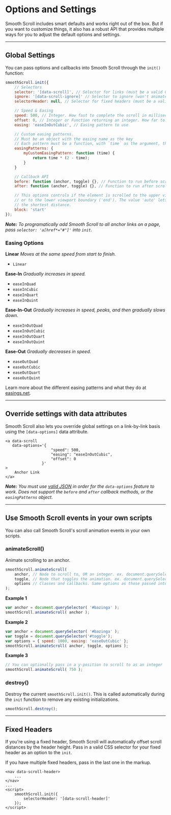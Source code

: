 # Options and Settings

Smooth Scroll includes smart defaults and works right out of the box. But if you want to customize things, it also has a robust API that provides multiple ways for you to adjust the default options and settings.

<hr>

## Global Settings

You can pass options and callbacks into Smooth Scroll through the `init()` function:

```javascript
smoothScroll.init({
	// Selectors
	selector: '[data-scroll]', // Selector for links (must be a valid CSS selector)
	ignore: '[data-scroll-ignore]' // Selector to ignore (won't animate scrolling on links with this selector)
	selectorHeader: null, // Selector for fixed headers (must be a valid CSS selector) [optional]

	// Speed & Easing
	speed: 500, // Integer. How fast to complete the scroll in milliseconds
	offset: 0, // Integer or Function returning an integer. How far to offset the scrolling anchor location in pixels
	easing: 'easeInOutCubic', // Easing pattern to use

	// Custom easing patterns.
	// Must be an object with the easing name as the key
	// Each pattern must be a function, with `time` as the argument, that returns the pattern
	easingPatterns: {
	    myCustomEasingPattern: function (time) {
	        return time * (2 - time);
	    }
	}

	// Callback API
	before: function (anchor, toggle) {}, // Function to run before scrolling starts
	after: function (anchor, toggle) {}, // Function to run after scrolling completes

	// This options controls if the element is scrolled to the upper viewport boundary ('start')
	// or to the lower viewport boundary ('end'). The value 'auto' lets Smooth Scroll decide on
	// the shortest distance.
	block: 'start'
});
```

<em markdown="1">**Note:** To programatically add Smooth Scroll to all anchor links on a page, pass `selector: 'a[href*="#"]'` into `init`.</em>

### Easing Options

**Linear**
*Moves at the same speed from start to finish.*

* `Linear`


**Ease-In**
*Gradually increases in speed.*

* `easeInQuad`
* `easeInCubic`
* `easeInQuart`
* `easeInQuint`


**Ease-In-Out**
*Gradually increases in speed, peaks, and then gradually slows down.*

* `easeInOutQuad`
* `easeInOutCubic`
* `easeInOutQuart`
* `easeInOutQuint`


**Ease-Out**
*Gradually decreases in speed.*

* `easeOutQuad`
* `easeOutCubic`
* `easeOutQuart`
* `easeOutQuint`


Learn more about the different easing patterns and what they do at [easings.net](http://easings.net/).

<hr>


## Override settings with data attributes

Smooth Scroll also lets you override global settings on a link-by-link basis using the `[data-options]` data attribute.

```markup
<a data-scroll
   data-options='{
					"speed": 500,
					"easing": "easeInOutCubic",
					"offset": 0
				}'
>
	Anchor Link
</a>
```

***Note:*** *You must use [valid JSON](http://jsonlint.com/) in order for the `data-options` feature to work. Does not support the `before` and `after` callback methods, or the `easingPatterns` object.*

<hr>


## Use Smooth Scroll events in your own scripts

You can also call Smooth Scroll's scroll animation events in your own scripts.

### animateScroll()
Animate scrolling to an anchor.

```javascript
smoothScroll.animateScroll(
	anchor, // Node to scroll to, OR an integer. ex. document.querySelector( '#bazinga' )
	toggle, // Node that toggles the animation. ex. document.querySelector( '#toggle' )
	options // Classes and callbacks. Same options as those passed into the init() function.
);
```

**Example 1**

```javascript
var anchor = document.querySelector( '#bazinga' );
smoothScroll.animateScroll( anchor );
```

**Example 2**

```javascript
var anchor = document.querySelector( '#bazinga' );
var toggle = document.querySelector('#toggle');
var options = { speed: 1000, easing: 'easeOutCubic' };
smoothScroll.animateScroll( anchor, toggle, options );
```

**Example 3**

```javascript
// You can optionally pass in a y-position to scroll to as an integer
smoothScroll.animateScroll( 750 );
```

### destroy()
Destroy the current `smoothScroll.init()`. This is called automatically during the `init` function to remove any existing initializations.

```javascript
smoothScroll.destroy();
```

<hr>


## Fixed Headers

If you're using a fixed header, Smooth Scroll will automatically offset scroll distances by the header height. Pass in a valid CSS selector for your fixed header as an option to the `init`.

If you have multiple fixed headers, pass in the last one in the markup.

```markup
<nav data-scroll-header>
	...
</nav>
...
<script>
	smoothScroll.init({
		selectorHeader: '[data-scroll-header]'
	});
</script>
```

